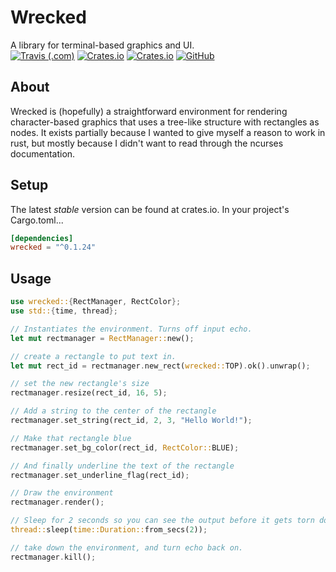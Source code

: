 # Wrecked
A library for terminal-based graphics and UI.<br/>
[![Travis (.com)](https://img.shields.io/travis/com/quintinfsmith/wrecked?style=flat-square)](https://travis-ci.com/github/quintinfsmith/wrecked)
[![Crates.io](https://img.shields.io/crates/d/wrecked?style=flat-square)](https://crates.io/crates/wrecked)
[![Crates.io](https://img.shields.io/crates/v/wrecked?style=flat-square)](https://crates.io/crates/wrecked)
[![GitHub](https://img.shields.io/github/license/quintinfsmith/wrecked?style=flat-square)](https://github.com/quintinfsmith/wrecked/blob/master/LICENSE)
## About
Wrecked is (hopefully) a straightforward environment for rendering character-based graphics that uses a tree-like structure with rectangles as nodes.
It exists partially because I wanted to give myself a reason to work in rust, but mostly because I didn't want to read through the ncurses documentation.

## Setup
The latest *stable* version can be found at crates.io.
In your project's Cargo.toml...
```toml
[dependencies]
wrecked = "^0.1.24"
```

## Usage
```rust
use wrecked::{RectManager, RectColor};
use std::{time, thread};

// Instantiates the environment. Turns off input echo.
let mut rectmanager = RectManager::new();

// create a rectangle to put text in.
let mut rect_id = rectmanager.new_rect(wrecked::TOP).ok().unwrap();

// set the new rectangle's size
rectmanager.resize(rect_id, 16, 5);

// Add a string to the center of the rectangle
rectmanager.set_string(rect_id, 2, 3, "Hello World!");

// Make that rectangle blue
rectmanager.set_bg_color(rect_id, RectColor::BLUE);

// And finally underline the text of the rectangle
rectmanager.set_underline_flag(rect_id);

// Draw the environment
rectmanager.render();

// Sleep for 2 seconds so you can see the output before it gets torn down
thread::sleep(time::Duration::from_secs(2));

// take down the environment, and turn echo back on.
rectmanager.kill();
```

